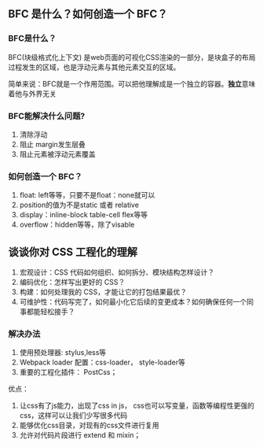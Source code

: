 ## BFC 是什么？如何创造一个 BFC？

### BFC是什么？
BFC(块级格式化上下文) 是web页面的可视化CSS渲染的一部分，是块盒子的布局过程发生的区域，也是浮动元素与其他元素交互的区域。

简单来说：BFC就是一个作用范围。可以把他理解成是一个独立的容器。**独立**意味着他与外界无关

### BFC能解决什么问题?
1. 清除浮动
2. 阻止 margin发生层叠
3. 阻止元素被浮动元素覆盖

### 如何创造一个 BFC？
1. float: left等等，只要不是float：none就可以
2. position的值为不是static 或者 relative
3. display：inline-block table-cell flex等等
4. overflow：hidden等等，除了visable

## 谈谈你对 CSS 工程化的理解

1. 宏观设计：CSS 代码如何组织、如何拆分、模块结构怎样设计？
2. 编码优化：怎样写出更好的 CSS？
3. 构建：如何处理我的 CSS，才能让它的打包结果最优？
4. 可维护性：代码写完了，如何最小化它后续的变更成本？如何确保任何一个同事都能轻松接手？

### 解决办法
1. 使用预处理器: stylus,less等
2. Webpack loader 配置：css-loader， style-loader等
3. 重要的工程化插件： PostCss；

优点：
1. 让css有了js能力，出现了css in js， css也可以写变量，函数等编程性更强的css，这样可以让我们少写很多代码
2. 能够优化css目录，对现有的css文件进行复用
3. 允许对代码片段进行 extend 和 mixin；